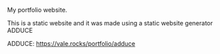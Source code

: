 My portfolio website.

This is a static website and it was made using a static website generator ADDUCE

ADDUCE: https://vale.rocks/portfolio/adduce
